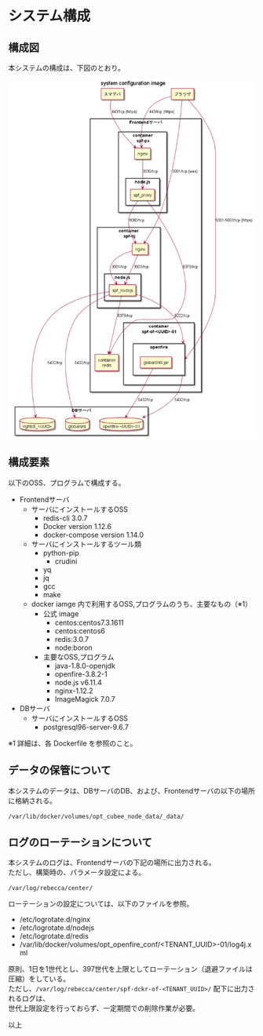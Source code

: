 システム構成
===

## 構成図

本システムの構成は、下図のとおり。

![図](install-guide_stack-vekv1n.png)

## 構成要素

以下のOSS、プログラムで構成する。

* Frontendサーバ
    * サーバにインストールするOSS
        * redis-cli 3.0.7
        * Docker version 1.12.6
        * docker-compose version 1.14.0
    * サーバにインストールするツール類
        * python-pip
            * crudini
        * yq
        * jq
        * gcc
        * make
    * docker iamge 内で利用するOSS,プログラムのうち、主要なもの（※1）
        * 公式 image
            * centos:centos7.3.1611
            * centos:centos6
            * redis:3.0.7
            * node:boron
        * 主要なOSS,プログラム
            * java-1.8.0-openjdk
            * openfire-3.8.2-1
            * node.js v6.11.4
            * nginx-1.12.2
            * ImageMagick 7.0.7
* DBサーバ
    * サーバにインストールするOSS
        * postgresql96-server-9.6.7

※1 詳細は、各 Dockerfile を参照のこと。



## データの保管について

本システムのデータは、DBサーバのDB、および、Frontendサーバの以下の場所に格納される。

```
/var/lib/docker/volumes/opt_cubee_node_data/_data/
```



## ログのローテーションについて

本システムのログは、Frontendサーバの下記の場所に出力される。  
ただし、構築時の、パラメータ設定による。

```
/var/log/rebecca/center/
```

ローテーションの設定については、以下のファイルを参照。

* /etc/logrotate.d/nginx
* /etc/logrotate.d/nodejs
* /etc/logrotate.d/redis
* /var/lib/docker/volumes/opt_openfire_conf/<TENANT_UUID>-01/log4j.xml

原則、1日を1世代とし、397世代を上限としてローテーション（退避ファイルは圧縮）をしている。  
ただし、`/var/log/rebecca/center/spf-dckr-of-<TENANT_UUID>/` 配下に出力されるログは、  
世代上限設定を行っておらず、一定期間での削除作業が必要。


以上
